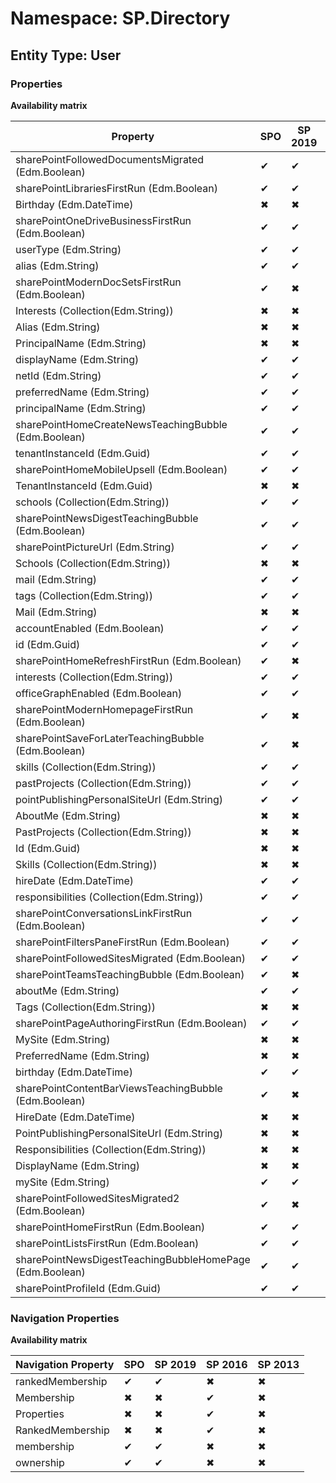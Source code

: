 # Namespace: SP.Directory
## Entity Type: User

### Properties

**Availability matrix**

Property | SPO | SP 2019 | SP 2016 | SP 2013
----------|-----|---------|---------|--------
sharePointFollowedDocumentsMigrated (Edm.Boolean) | ✔ | ✔ | ✖ | ✖
sharePointLibrariesFirstRun (Edm.Boolean) | ✔ | ✔ | ✖ | ✖
Birthday (Edm.DateTime) | ✖ | ✖ | ✔ | ✖
sharePointOneDriveBusinessFirstRun (Edm.Boolean) | ✔ | ✔ | ✖ | ✖
userType (Edm.String) | ✔ | ✔ | ✖ | ✖
alias (Edm.String) | ✔ | ✔ | ✖ | ✖
sharePointModernDocSetsFirstRun (Edm.Boolean) | ✔ | ✖ | ✖ | ✖
Interests (Collection(Edm.String)) | ✖ | ✖ | ✔ | ✖
Alias (Edm.String) | ✖ | ✖ | ✔ | ✖
PrincipalName (Edm.String) | ✖ | ✖ | ✔ | ✖
displayName (Edm.String) | ✔ | ✔ | ✖ | ✖
netId (Edm.String) | ✔ | ✔ | ✖ | ✖
preferredName (Edm.String) | ✔ | ✔ | ✖ | ✖
principalName (Edm.String) | ✔ | ✔ | ✖ | ✖
sharePointHomeCreateNewsTeachingBubble (Edm.Boolean) | ✔ | ✔ | ✖ | ✖
tenantInstanceId (Edm.Guid) | ✔ | ✔ | ✖ | ✖
sharePointHomeMobileUpsell (Edm.Boolean) | ✔ | ✔ | ✖ | ✖
TenantInstanceId (Edm.Guid) | ✖ | ✖ | ✔ | ✖
schools (Collection(Edm.String)) | ✔ | ✔ | ✖ | ✖
sharePointNewsDigestTeachingBubble (Edm.Boolean) | ✔ | ✔ | ✖ | ✖
sharePointPictureUrl (Edm.String) | ✔ | ✔ | ✖ | ✖
Schools (Collection(Edm.String)) | ✖ | ✖ | ✔ | ✖
mail (Edm.String) | ✔ | ✔ | ✖ | ✖
tags (Collection(Edm.String)) | ✔ | ✔ | ✖ | ✖
Mail (Edm.String) | ✖ | ✖ | ✔ | ✖
accountEnabled (Edm.Boolean) | ✔ | ✔ | ✖ | ✖
id (Edm.Guid) | ✔ | ✔ | ✖ | ✖
sharePointHomeRefreshFirstRun (Edm.Boolean) | ✔ | ✖ | ✖ | ✖
interests (Collection(Edm.String)) | ✔ | ✔ | ✖ | ✖
officeGraphEnabled (Edm.Boolean) | ✔ | ✔ | ✖ | ✖
sharePointModernHomepageFirstRun (Edm.Boolean) | ✔ | ✖ | ✖ | ✖
sharePointSaveForLaterTeachingBubble (Edm.Boolean) | ✔ | ✖ | ✖ | ✖
skills (Collection(Edm.String)) | ✔ | ✔ | ✖ | ✖
pastProjects (Collection(Edm.String)) | ✔ | ✔ | ✖ | ✖
pointPublishingPersonalSiteUrl (Edm.String) | ✔ | ✔ | ✖ | ✖
AboutMe (Edm.String) | ✖ | ✖ | ✔ | ✖
PastProjects (Collection(Edm.String)) | ✖ | ✖ | ✔ | ✖
Id (Edm.Guid) | ✖ | ✖ | ✔ | ✖
Skills (Collection(Edm.String)) | ✖ | ✖ | ✔ | ✖
hireDate (Edm.DateTime) | ✔ | ✔ | ✖ | ✖
responsibilities (Collection(Edm.String)) | ✔ | ✔ | ✖ | ✖
sharePointConversationsLinkFirstRun (Edm.Boolean) | ✔ | ✔ | ✖ | ✖
sharePointFiltersPaneFirstRun (Edm.Boolean) | ✔ | ✔ | ✖ | ✖
sharePointFollowedSitesMigrated (Edm.Boolean) | ✔ | ✔ | ✖ | ✖
sharePointTeamsTeachingBubble (Edm.Boolean) | ✔ | ✖ | ✖ | ✖
aboutMe (Edm.String) | ✔ | ✔ | ✖ | ✖
Tags (Collection(Edm.String)) | ✖ | ✖ | ✔ | ✖
sharePointPageAuthoringFirstRun (Edm.Boolean) | ✔ | ✔ | ✖ | ✖
MySite (Edm.String) | ✖ | ✖ | ✔ | ✖
PreferredName (Edm.String) | ✖ | ✖ | ✔ | ✖
birthday (Edm.DateTime) | ✔ | ✔ | ✖ | ✖
sharePointContentBarViewsTeachingBubble (Edm.Boolean) | ✔ | ✖ | ✖ | ✖
HireDate (Edm.DateTime) | ✖ | ✖ | ✔ | ✖
PointPublishingPersonalSiteUrl (Edm.String) | ✖ | ✖ | ✔ | ✖
Responsibilities (Collection(Edm.String)) | ✖ | ✖ | ✔ | ✖
DisplayName (Edm.String) | ✖ | ✖ | ✔ | ✖
mySite (Edm.String) | ✔ | ✔ | ✖ | ✖
sharePointFollowedSitesMigrated2 (Edm.Boolean) | ✔ | ✖ | ✖ | ✖
sharePointHomeFirstRun (Edm.Boolean) | ✔ | ✔ | ✖ | ✖
sharePointListsFirstRun (Edm.Boolean) | ✔ | ✔ | ✖ | ✖
sharePointNewsDigestTeachingBubbleHomePage (Edm.Boolean) | ✔ | ✔ | ✖ | ✖
sharePointProfileId (Edm.Guid) | ✔ | ✔ | ✖ | ✖

### Navigation Properties

**Availability matrix**

Navigation Property | SPO | SP 2019 | SP 2016 | SP 2013
----------|-----|---------|---------|--------
rankedMembership | ✔ | ✔ | ✖ | ✖
Membership | ✖ | ✖ | ✔ | ✖
Properties | ✖ | ✖ | ✔ | ✖
RankedMembership | ✖ | ✖ | ✔ | ✖
membership | ✔ | ✔ | ✖ | ✖
ownership | ✔ | ✔ | ✖ | ✖
